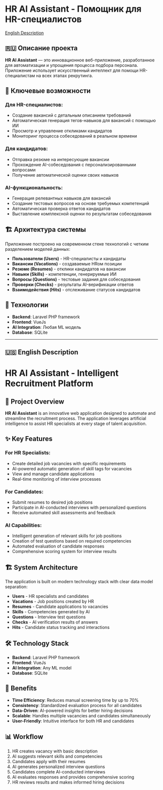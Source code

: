 # HR AI Assistant - Помощник для HR-специалистов

[English Description](#english-description)

## 🇷🇺 Описание проекта

**HR AI Assistant** — это инновационное веб-приложение, разработанное для автоматизации и упрощения процесса подбора персонала. Приложение использует искусственный интеллект для помощи HR-специалистам на всех этапах рекрутинга.

## 🎯 Ключевые возможности

### Для HR-специалистов:
- Создание вакансий с детальным описанием требований
- Автоматическая генерация тегов-навыков для вакансий с помощью ИИ
- Просмотр и управление откликами кандидатов
- Мониторинг процесса собеседований в реальном времени

### Для кандидатов:
- Отправка резюме на интересующие вакансии
- Прохождение AI-собеседования с персонализированными вопросами
- Получение автоматической оценки своих навыков

### AI-функциональность:
- Генерация релевантных навыков для вакансий
- Создание тестовых вопросов на основе требуемых компетенций
- Автоматическая проверка ответов кандидатов
- Выставление комплексной оценки по результатам собеседования

## 🏗️ Архитектура системы

Приложение построено на современном стеке технологий с четким разделением моделей данных:

- **Пользователи (Users)** - HR-специалисты и кандидаты
- **Вакансии (Vacations)** - создаваемые HRом позиции
- **Резюме (Resumes)** - отклики кандидатов на вакансии
- **Навыки (Skills)** - компетенции, генерируемые ИИ
- **Вопросы (Questions)** - тестовые задания для собеседования
- **Проверки (Checks)** - результаты AI-верификации ответов
- **Взаимодействия (Hits)** - отслеживание статусов кандидатов

## 🚀 Технологии

- **Backend**: Laravel PHP framework
- **Frontend**: VueJs
- **AI Integration**: Любая ML модель
- **Database**: SQLite

---

<a name="english-description"></a>
## 🇺🇸 English Description

# HR AI Assistant - Intelligent Recruitment Platform

## 📖 Project Overview

**HR AI Assistant** is an innovative web application designed to automate and streamline the recruitment process. The application leverages artificial intelligence to assist HR specialists at every stage of talent acquisition.

## ✨ Key Features

### For HR Specialists:
- Create detailed job vacancies with specific requirements
- AI-powered automatic generation of skill tags for vacancies
- View and manage candidate applications
- Real-time monitoring of interview processes

### For Candidates:
- Submit resumes to desired job positions
- Participate in AI-conducted interviews with personalized questions
- Receive automated skill assessments and feedback

### AI Capabilities:
- Intelligent generation of relevant skills for job positions
- Creation of test questions based on required competencies
- Automated evaluation of candidate responses
- Comprehensive scoring system for interview results

## 🏗️ System Architecture

The application is built on modern technology stack with clear data model separation:

- **Users** - HR specialists and candidates
- **Vacations** - Job positions created by HR
- **Resumes** - Candidate applications to vacancies
- **Skills** - Competencies generated by AI
- **Questions** - Interview test questions
- **Checks** - AI verification results of answers
- **Hits** - Candidate status tracking and interactions

## 🛠️ Technology Stack

- **Backend**: Laravel PHP framework
- **Frontend**: VueJs
- **AI Integration**: Any ML model
- **Database**: SQLite

## 🌟 Benefits

- **Time Efficiency**: Reduces manual screening time by up to 70%
- **Consistency**: Standardized evaluation process for all candidates
- **Data-Driven**: AI-powered insights for better hiring decisions
- **Scalable**: Handles multiple vacancies and candidates simultaneously
- **User-Friendly**: Intuitive interface for both HR and candidates

## 📊 Workflow

1. HR creates vacancy with basic description
2. AI suggests relevant skills and competencies
3. Candidates apply with their resumes
4. AI generates personalized interview questions
5. Candidates complete AI-conducted interviews
6. AI evaluates responses and provides comprehensive scoring
7. HR reviews results and makes informed hiring decisions